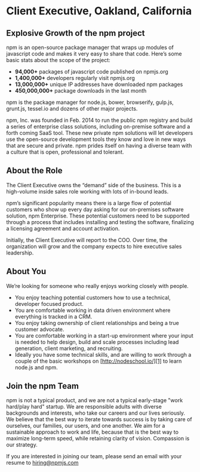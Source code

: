 Client Executive, Oakland, California
=================================================

Explosive Growth of the npm project
-----------------------------------
npm is an open-source package manager that wraps up modules of javascript code and makes it very easy to share that code.   Here’s some basic stats about the scope of the project:

* **94,000+** packages of javascript code published on npmjs.org
* **1,400,000+** developers regularly visit npmjs.org
* **13,000,000+** unique IP addresses have downloaded npm packages
* **450,000,000+** package downloads in the last month

npm is the package manager for node.js, bower, browserify, gulp.js, grunt.js, tessel.io and dozens of other major projects.

npm, Inc. was founded in Feb. 2014 to run the public npm registry and build a series of enterprise class solutions, including on-premise software and a forth coming SaaS tool.   These new private npm solutions will let developers use the open-source development tools they know and love in new ways that are secure and private.   npm prides itself on having a diverse team with a culture that is open, professional and tolerant. 

About the Role
--------------

The Client Executive owns the “demand” side of the business.   This is a high-volume inside sales role working with lots of in-bound leads.

npm’s significant popularity means there is a large flow of potential customers who show up every day asking for our on-premises software solution, npm Enterprise.   These potential customers need to be supported through a process that includes installing and testing the software, finalizing a licensing agreement and account activation.

Initially, the Client Executive will report to the COO.   Over time, the organization will grow and the company expects to hire executive sales leadership.

About You
---------

We’re looking for someone who really enjoys working closely with people.

* You enjoy teaching potential customers how to use a technical, developer focused product.
* You are comfortable working in data driven environment where everything is tracked in a CRM.
* You enjoy taking ownership of client relationships and being a true customer advocate.
* You are comfortable working in a start-up environment where your input is needed to help design, build and scale processes including lead generation, client marketing, and recruiting.
* Ideally you have some technical skills, and are willing to work through a couple of the basic workshops on [http://nodeschool.io/][1] to learn node.js and npm.

[1]: http://nodeschool.io/

Join the npm Team
---------

npm is not a typical product, and we are not a typical early-stage "work hard/play hard" startup. We are responsible adults with diverse backgrounds and interests, who take our careers and our lives seriously. We believe that the best way to iterate towards success is by taking care of ourselves, our families, our users, and one another. We aim for a sustainable approach to work and life, because that is the best way to maximize long-term speed, while retaining clarity of vision. Compassion is our strategy.

If you are interested in joining our team, please send an email with your resume to [hiring@npmjs.com][2]

[2]: mailto:hiring@npmjs.com